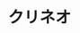 ---
title: 'クリネオ'
photo: '/images/photo-kurineo.jpg'
logo: '/images/newExperience.png'
textup: '久利根夫「まじでおもしろい」いまSNSでおもしろいと大炎上中の曲+台本から完全自家製の演劇とは演劇とは••••••••••••••••'
building: '1-4'
floor: '2' 
location: '中学棟'
categoly: '2'
---